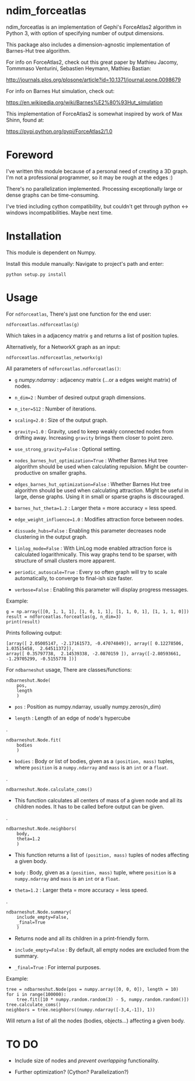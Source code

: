 ndim_forceatlas
===========

ndim_forceatlas is an implementation of Gephi's ForceAtlas2 algorithm
in Python 3, with option of specifying number of output dimensions.

This package also includes a dimension-agnostic implementation
of Barnes-Hut tree algorithm.

For info on ForceAtlas2, check out this great paper by Mathieu Jacomy,
Tommmaso Venturini, Sebastien Heymann, Mathieu Bastian:

http://journals.plos.org/plosone/article?id=10.1371/journal.pone.0098679

For info on Barnes Hut simulation, check out:

https://en.wikipedia.org/wiki/Barnes%E2%80%93Hut_simulation

This implementation of ForceAtlas2 is somewhat inspired by work of Max Shinn, found at:

https://pypi.python.org/pypi/ForceAtlas2/1.0


Foreword
=========

I've written this module because of a personal need of creating a 3D graph.
I'm not a professional programmer, so it may be rough at the edges :)

There's no parallelization implemented. Processing exceptionally large or dense
graphs can be time-consuming.

I've tried including cython compatibility, but couldn't get through python <-> windows
incompatibilities. Maybe next time.


Installation
=========

This module is dependent on Numpy.

Install this module manually: Navigate to project's path and enter:

	python setup.py install


Usage
=========

For ``ndforceatlas``, There's just one function for the end user:

    ndforceatlas.ndforceatlas(g)

Which takes in a adjacency matrix ``g`` and returns a list of position tuples.

Alternatively, for a NetworkX graph as an input:

    ndforceatlas.ndforceatlas_networkx(g)

All parameters of ``ndforceatlas.ndforceatlas()``:

* ``g`` *numpy.ndarray* : adjacency matrix (...or a edges weight matrix) of nodes.

* ``n_dim=2`` : Number of desired output graph dimensions.

* ``n_iter=512`` : Number of iterations.

* ``scaling=2.0`` : Size of the output graph.

* ``gravity=1.0`` : Gravity, used to keep weakly connected nodes from drifting away.
  Increasing ``gravity`` brings them closer to point zero.

* ``use_strong_gravity=False`` : Optional setting.

* ``nodes_barnes_hut_optimization=True`` : Whether Barnes Hut tree algorithm
  should be used when calculating repulsion. Might be counter-productive on smaller graphs.

* ``edges_barnes_hut_optimization=False`` : Whether Barnes Hut tree algorithm
  should be used when calculating attraction. Might be useful in large, dense graphs.
  Using it in small or sparse graphs is discouraged.

* ``barnes_hut_theta=1.2`` : Larger theta = more accuracy = less speed.

* ``edge_weight_influence=1.0`` : Modifies attraction force between nodes.

* ``dissuade_hubs=False`` : Enabling this parameter decreases node clustering in the output graph.

* ``linlog_mode=False`` : With LinLog mode enabled attraction force is calculated logarithmically.
  This way graphs tend to be sparser, with structure of small clusters more apparent.

* ``periodic_autoscale=True`` : Every so often graph will try to scale automatically,
  to converge to final-ish size faster.

* ``verbose=False`` : Enabling this parameter will display progress messages.

Example:

    g = np.array([[0, 1, 1, 1], [1, 0, 1, 1], [1, 1, 0, 1], [1, 1, 1, 0]])
    result = ndforceatlas.forceatlas(g, n_dim=3)
    print(result)

Prints following output:

    [array([ 2.05005147, -2.17161573, -0.47074849]), array([ 0.12278506,  1.03515458,  2.64511372]),
    array([ 0.35797738,  2.14539338, -2.0870159 ]), array([-2.80593661, -1.29705299, -0.5155778 ])]


For ``ndbarneshut`` usage, There are classes/functions:

    ndbarneshut.Node(
        pos,
        length
        )

* ``pos`` : Position as numpy.ndarray, usually numpy.zeros(n_dim)

* ``length`` : Length of an edge of node's hypercube

.

    ndbarneshut.Node.fit(
        bodies
        )

* ``bodies`` : Body or list of bodies, given as a ``(position, mass)`` tuples,
  where ``position`` is a ``numpy.ndarray`` and ``mass`` is an ``int`` or a ``float``.

.

    ndbarneshut.Node.calculate_coms()

* This function calculates all centers of mass of a given node and all its children nodes.
  It has to be called before output can be given.

.

    ndbarneshut.Node.neighbors(
        body,
        theta=1.2
        )

* This function returns a list of ``(position, mass)`` tuples of nodes affecting a given body.

* ``body`` : Body, given as a ``(position, mass)`` tuple,
  where ``position`` is a ``numpy.ndarray`` and ``mass`` is an ``int`` or a ``float``.

* ``theta=1.2`` : Larger theta = more accuracy = less speed.

.

    ndbarneshut.Node.summary(
        include_empty=False,
        _final=True
        )

* Returns node and all its children in a print-friendly form.

* ``include_empty=False`` : By default, all empty nodes are excluded from the summary.

* ``_final=True`` : For internal purposes.


Example:

    tree = ndbarneshut.Node(pos = numpy.array([0, 0, 0]), length = 10)
    for i in range(100000):
        tree.fit([10 * numpy.random.random(3) - 5, numpy.random.random()])
    tree.calculate_coms()
    neighbors = tree.neighbors((numpy.ndarray([-3,4,-1]), 1))

Will return a list of all the nodes (bodies, objects...) affecting a given body.


TO DO
=========

* Include size of nodes and *prevent overlapping* functionality.

* Further optimization? (Cython? Parallelization?)
